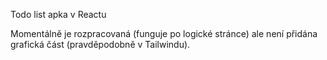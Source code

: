 Todo list apka v Reactu

Momentálně je rozpracovaná (funguje po logické stránce) ale není přidána grafická část (pravděpodobně v Tailwindu).
